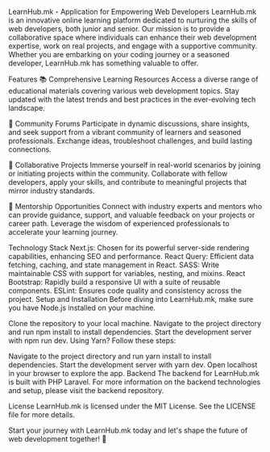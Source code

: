 LearnHub.mk - Application for Empowering Web Developers
LearnHub.mk is an innovative online learning platform dedicated to nurturing the skills of web developers, both junior and senior. Our mission is to provide a collaborative space where individuals can enhance their web development expertise, work on real projects, and engage with a supportive community. Whether you are embarking on your coding journey or a seasoned developer, LearnHub.mk has something valuable to offer.

Features
📚 Comprehensive Learning Resources
Access a diverse range of educational materials covering various web development topics. Stay updated with the latest trends and best practices in the ever-evolving tech landscape.

💬 Community Forums
Participate in dynamic discussions, share insights, and seek support from a vibrant community of learners and seasoned professionals. Exchange ideas, troubleshoot challenges, and build lasting connections.

🤝 Collaborative Projects
Immerse yourself in real-world scenarios by joining or initiating projects within the community. Collaborate with fellow developers, apply your skills, and contribute to meaningful projects that mirror industry standards.

👥 Mentorship Opportunities
Connect with industry experts and mentors who can provide guidance, support, and valuable feedback on your projects or career path. Leverage the wisdom of experienced professionals to accelerate your learning journey.

Technology Stack
Next.js: Chosen for its powerful server-side rendering capabilities, enhancing SEO and performance.
React Query: Efficient data fetching, caching, and state management in React.
SASS: Write maintainable CSS with support for variables, nesting, and mixins.
React Bootstrap: Rapidly build a responsive UI with a suite of reusable components.
ESLint: Ensures code quality and consistency across the project.
Setup and Installation
Before diving into LearnHub.mk, make sure you have Node.js installed on your machine.

Clone the repository to your local machine.
Navigate to the project directory and run npm install to install dependencies.
Start the development server with npm run dev.
Using Yarn? Follow these steps:

Navigate to the project directory and run yarn install to install dependencies.
Start the development server with yarn dev.
Open localhost in your browser to explore the app.
Backend
The backend for LearnHub.mk is built with PHP Laravel. For more information on the backend technologies and setup, please visit the backend repository.

License
LearnHub.mk is licensed under the MIT License. See the LICENSE file for more details.

Start your journey with LearnHub.mk today and let's shape the future of web development together! 🚀
